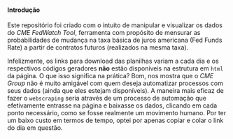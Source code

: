 
#### Introdução

Este repositório foi criado com o intuito de manipular e visualizar os
dados do *CME FedWatch Tool*, ferramenta com propósito de mensurar as
probabilidades de mudança na taxa básica de juros americana (Fed Funds
Rate) a partir de contratos futuros (realizados na mesma taxa).

Infelizmente, os links para download das planilhas variam a cada dia e
os respectivos códigos geradores **não** estão disponíveis na estrutura
em `html` da página. O que isso significa na prática? Bom, nos mostra
que o *CME Group* não é muito amigável com quem deseja automatizar
processos com seus dados (ainda que eles estejam disponíveis). A maneira
mais eficaz de fazer o `webscraping` seria através de um processo de
automação que efetivamente entrasse na página e baixasse os dados,
clicando em cada ponto necessário, como se fosse realmente um movimento
humano. Por ter um baixo custo em termos de tempo, optei por apenas
copiar e colar o link do dia em questão.
